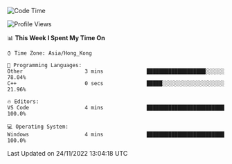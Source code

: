 <!--START_SECTION:waka-->
![Code Time](http://img.shields.io/badge/Code%20Time-26%20hrs%2022%20mins-blue)

![Profile Views](http://img.shields.io/badge/Profile%20Views-0-blue)

📊 **This Week I Spent My Time On** 

```text
⌚︎ Time Zone: Asia/Hong_Kong

💬 Programming Languages: 
Other                    3 mins              ███████████████████░░░░░░   78.04% 
C++                      0 secs              █████░░░░░░░░░░░░░░░░░░░░   21.96%

🔥 Editors: 
VS Code                  4 mins              █████████████████████████   100.0%

💻 Operating System: 
Windows                  4 mins              █████████████████████████   100.0%

```


 Last Updated on 24/11/2022 13:04:18 UTC
<!--END_SECTION:waka-->
